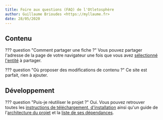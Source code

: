 ```yaml
---
title: Foire aux questions (FAQ) de l'Otletosphère
author: Guillaume Brioudes <https://myllaume.fr>
date: 28/05/2020
---
```


## Contenu

??? question "Comment partager une fiche ?"
	Vous pouvez partager l'adresse de la page de votre navigateur une fois que vous avez [sélectionné l'entité](./utilisation/selection-entites.md#methodes) à partager.

??? question "Où proposer des modifications de contenu ?"
	Ce site est parfait, rien à ajouter.

## Développement

??? question "Puis-je réutiliser le projet ?"
	Oui. Vous pouvez retrouver toutes les [instructions de téléchargement, d'installation](./developpement/installation.md) ainsi qu'un guide de l'[architecture du projet](./developpement/architecture-code-source.md) et la [liste de ses dépendances](./developpement/bibliotheques.md).